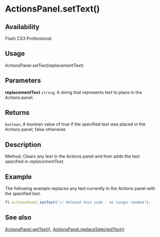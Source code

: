 # ActionsPanel.setText()

## Availability

Flash CS3 Professional.

## Usage

ActionsPanel.setText(replacementText)

## Parameters

**replacementText** `string`; A string that represents text to place in the Actions panel.

## Returns

`boolean`; A boolean value of true if the specified text was placed in the Actions panel; false otherwise.

## Description

Method; Clears any text in the Actions panel and then adds the text specified in *replacementText*.

## Example

The following example replaces any text currently in the Actions panel with the specified text.

```javascript
fl.actionsPanel.setText("// Deleted this code - no longer needed");
```

## See also

[ActionsPanel.getText()](../ActionsPanel_object/ActionsPanel3.md), [ActionsPanel.replaceSelectedText()](../ActionsPanel_object/ActionsPanel5.md)
